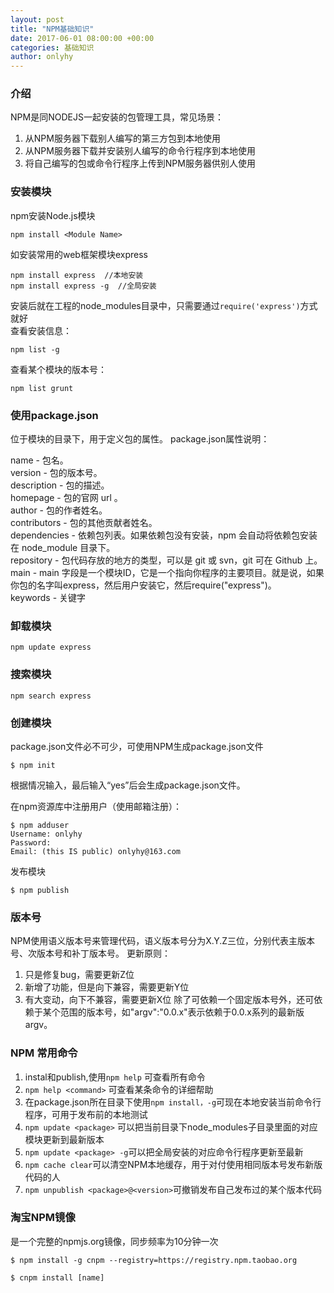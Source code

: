 ```yaml
---
layout: post
title: "NPM基础知识"
date: 2017-06-01 08:00:00 +00:00
categories: 基础知识
author: onlyhy
---
```


### 介绍  
  NPM是同NODEJS一起安装的包管理工具，常见场景：
   1. 从NPM服务器下载别人编写的第三方包到本地使用
   2. 从NPM服务器下载并安装别人编写的命令行程序到本地使用
   3. 将自己编写的包或命令行程序上传到NPM服务器供别人使用  

### 安装模块  
  npm安装Node.js模块

    npm install <Module Name> 

  如安装常用的web框架模块express

    npm install express  //本地安装
    npm install express -g  //全局安装

  安装后就在工程的node_modules目录中，只需要通过`require('express')`方式就好  
  查看安装信息：

    npm list -g  

  查看某个模块的版本号：

    npm list grunt  

### 使用package.json  
  位于模块的目录下，用于定义包的属性。
  package.json属性说明： 

  name - 包名。  
  version - 包的版本号。  
  description - 包的描述。  
  homepage - 包的官网 url 。  
  author - 包的作者姓名。  
  contributors - 包的其他贡献者姓名。  
  dependencies - 依赖包列表。如果依赖包没有安装，npm 会自动将依赖包安装在 node_module 目录下。  
  repository - 包代码存放的地方的类型，可以是 git 或 svn，git 可在 Github 上。  
  main - main 字段是一个模块ID，它是一个指向你程序的主要项目。就是说，如果你包的名字叫express，然后用户安装它，然后require("express")。  
  keywords - 关键字 

### 卸载模块  

    npm update express  

### 搜索模块  

    npm search express  

### 创建模块  

  package.json文件必不可少，可使用NPM生成package.json文件

    $ npm init  

  根据情况输入，最后输入“yes”后会生成package.json文件。  

  在npm资源库中注册用户（使用邮箱注册）：

    $ npm adduser
    Username: onlyhy
    Password:
    Email: (this IS public) onlyhy@163.com  

  发布模块

    $ npm publish  

### 版本号  
  NPM使用语义版本号来管理代码，语义版本号分为X.Y.Z三位，分别代表主版本号、次版本号和补丁版本号。
  更新原则：
  1. 只是修复bug，需要更新Z位
  2. 新增了功能，但是向下兼容，需要更新Y位
  3. 有大变动，向下不兼容，需要更新X位
  除了可依赖一个固定版本号外，还可依赖于某个范围的版本号，如"argv":"0.0.x"表示依赖于0.0.x系列的最新版argv。  

### NPM 常用命令  
  1. instal和publish,使用`npm help` 可查看所有命令
  2. `npm help <command>` 可查看某条命令的详细帮助
  3. 在package.json所在目录下使用`npm install，-g`可现在本地安装当前命令行程序，可用于发布前的本地测试  
  4. `npm update <package>` 可以把当前目录下node_modules子目录里面的对应模块更新到最新版本  
  5. `npm update <package> -g`可以把全局安装的对应命令行程序更新至最新
  6. `npm cache clear`可以清空NPM本地缓存，用于对付使用相同版本号发布新版代码的人
  7. `npm unpublish <package>@<version>`可撤销发布自己发布过的某个版本代码

### 淘宝NPM镜像
  是一个完整的npmjs.org镜像，同步频率为10分钟一次  

    $ npm install -g cnpm --registry=https://registry.npm.taobao.org

    $ cnpm install [name]
   
